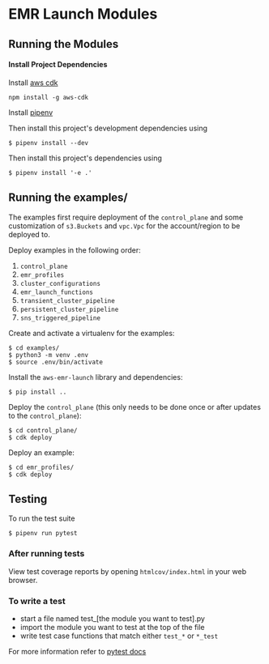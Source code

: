 # EMR Launch Modules

## Running the Modules

#### Install Project Dependencies

Install [aws cdk](https://docs.aws.amazon.com/cdk/latest/guide/getting_started.html)
```
npm install -g aws-cdk
```

Install [pipenv](https://github.com/pypa/pipenv)

Then install this project's development dependencies using

```
$ pipenv install --dev
```

Then install this project's dependencies using

```
$ pipenv install '-e .'
```

## Running the examples/
The examples first require deployment of the `control_plane` and some customization of `s3.Buckets` and `vpc.Vpc` for the account/region to be deployed to.

Deploy examples in the following order:
1. `control_plane`
2. `emr_profiles`
3. `cluster_configurations`
4. `emr_launch_functions`
5. `transient_cluster_pipeline`
6. `persistent_cluster_pipeline`
7. `sns_triggered_pipeline`

Create and activate a virtualenv for the examples:
```
$ cd examples/
$ python3 -m venv .env
$ source .env/bin/activate
```

Install the `aws-emr-launch` library and dependencies:
```
$ pip install ..
```

Deploy the `control_plane` (this only needs to be done once or after updates to the `control_plane`):
```
$ cd control_plane/
$ cdk deploy
```

Deploy an example:
```
$ cd emr_profiles/
$ cdk deploy
```

## Testing

To run the test suite
```
$ pipenv run pytest
```

### After running tests

View test coverage reports by opening `htmlcov/index.html` in your web browser.

### To write a test
* start a file named test_[the module you want to test].py
* import the module you want to test at the top of the file
* write test case functions that match either `test_*` or `*_test`

For more information refer to [pytest docs](https://docs.pytest.org/en/latest/getting-started.html)
